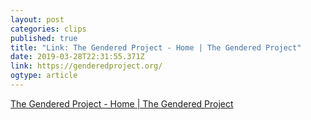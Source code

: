 ```yaml
---
layout: post 
categories: clips 
published: true 
title: "Link: The Gendered Project - Home | The Gendered Project" 
date: 2019-03-28T22:31:55.371Z 
link: https://genderedproject.org/ 
ogtype: article 
---
```

[ The Gendered Project - Home | The Gendered Project ]( https://genderedproject.org/ ) 
